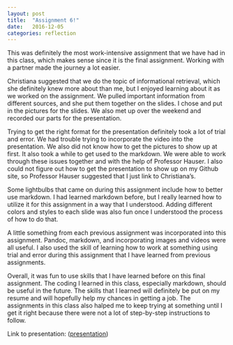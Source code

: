 ```yaml
---
layout: post
title:  "Assignment 6!"
date:   2016-12-05
categories: reflection
---
```


This was definitely the most work-intensive assignment that we have had in this class, which makes sense since it is the final assignment. Working with a partner made the journey a lot easier.

Christiana suggested that we do the topic of informational retrieval, which she definitely knew more about than me, but I enjoyed learning about it as we worked on the assignment. We pulled important information from different sources, and she put them together on the slides. I chose and put in the pictures for the slides. We also met up over the weekend and recorded our parts for the presentation.

Trying to get the right format for the presentation definitely took a lot of trial and error. We had trouble trying to incorporate the video into the presentation. We also did not know how to get the pictures to show up at first. It also took a while to get used to the markdown. We were able to work through these issues together and with the help of Professor Hauser. I also could not figure out how to get the presentation to show up on my Github site, so Professor Hauser suggested that I just link to Christiana’s.

Some lightbulbs that came on during this assignment include how to better use markdown. I had learned markdown before, but I really learned how to utilize it for this assignment in a way that I understood. Adding different colors and styles to each slide was also fun once I understood the process of how to do that.

A little something from each previous assignment was incorporated into this assignment. Pandoc, markdown, and incorporating images and videos were all useful. I also used the skill of learning how to work at something using trial and error during this assignment that I have learned from previous assignments.

Overall, it was fun to use skills that I have learned before on this final assignment. The coding I learned in this class, especially markdown, should be useful in the future. The skills that I learned will definitely be put on my resume and will hopefully help my chances in getting a job. The assignments in this class also halped me to keep trying at something until I get it right because there were not a lot of step-by-step instructions to follow.

Link to presentation: ([presentation])

[presentation]: https://cjayscue.github.io/assignment-6/#/
